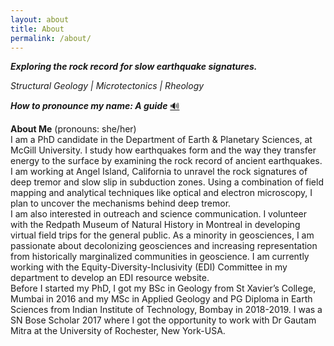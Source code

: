 ```yaml
---
layout: about
title: About
permalink: /about/
---
```


  
**_Exploring the rock record for slow earthquake signatures._**

_Structural Geology &#x7c; Microtectonics &#x7c; Rheology_

**_How to pronounce my name: A guide_** [&#128266;](http://devanthakkar.com/) <br>

**About Me** (pronouns: she/her) <br>
I am a PhD candidate in the Department of Earth & Planetary Sciences, at McGill University. I study how earthquakes form and the way they transfer energy to the surface by examining the rock record of ancient earthquakes. I am working at Angel Island, California to unravel the rock signatures of deep tremor and slow slip in subduction zones. Using a combination of field mapping and analytical techniques like optical and electron microscopy, I plan to uncover the mechanisms behind deep tremor. <br>
I am also interested in outreach and science communication. I volunteer with the Redpath Museum of Natural History in Montreal in developing virtual field trips for the general public. As a minority in geosciences, I am passionate about decolonizing geosciences and increasing representation from historically marginalized communities in geoscience. I am currently working with the Equity-Diversity-Inclusivity (EDI) Committee in my department to develop an EDI resource website. <br>
Before I started my PhD, I got my BSc in Geology from St Xavier’s College, Mumbai in 2016 and my MSc in Applied Geology and PG Diploma in Earth Sciences from Indian Institute of Technology, Bombay in 2018-2019. I was a SN Bose Scholar 2017 where I got the opportunity to work with Dr Gautam Mitra at the University of Rochester, New York-USA. <br>

